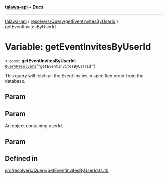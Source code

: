 [**talawa-api**](../../../../README.md) • **Docs**

***

[talawa-api](../../../../modules.md) / [resolvers/Query/getEventInvitesByUserId](../README.md) / getEventInvitesByUserId

# Variable: getEventInvitesByUserId

\> `const` **getEventInvitesByUserId**: [`QueryResolvers`](../../../../types/generatedGraphQLTypes/type-aliases/QueryResolvers.md)\[`"getEventInvitesByUserId"`\]

This query will fetch all the Event Invites in specified order from the database.

## Param

## Param

An object containing userId.

## Param

## Defined in

[src/resolvers/Query/getEventInvitesByUserId.ts:10](https://github.com/PalisadoesFoundation/talawa-api/blob/fb5076f344cd74d4e51c692cbc70fc337bf1ac39/src/resolvers/Query/getEventInvitesByUserId.ts#L10)
